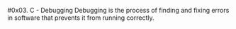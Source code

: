 #0x03. C - Debugging
Debugging is the process of finding and fixing errors in software that prevents it from running correctly.

